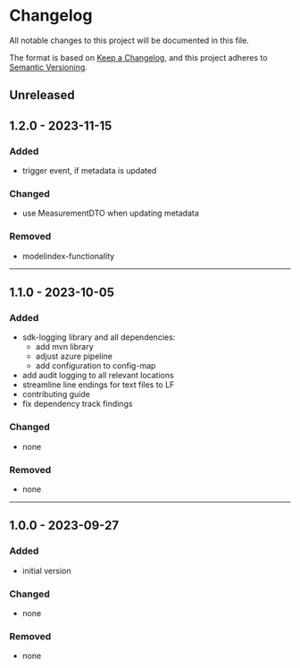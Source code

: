 # Changelog

All notable changes to this project will be documented in this file.

The format is based on [Keep a Changelog](https://keepachangelog.com/en/1.0.0/),
and this project adheres to [Semantic Versioning](https://semver.org/spec/v2.0.0.html).

## Unreleased

## 1.2.0 - 2023-11-15

### Added
- trigger event, if metadata is updated

### Changed
- use MeasurementDTO when updating metadata

### Removed
- modelindex-functionality

---

## 1.1.0 - 2023-10-05

### Added
- sdk-logging library and all dependencies:
  - add mvn library
  - adjust azure pipeline
  - add configuration to config-map
- add audit logging to all relevant locations
- streamline line endings for text files to LF
- contributing guide
- fix dependency track findings

### Changed
- none

### Removed
- none

---

## 1.0.0 - 2023-09-27

### Added
- initial version

### Changed
- none

### Removed
- none
